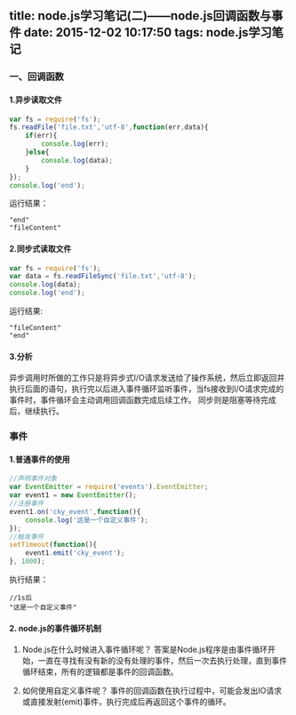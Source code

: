 title: node.js学习笔记(二)——node.js回调函数与事件
date: 2015-12-02 10:17:50
tags: node.js学习笔记
---
### 一、回调函数
#### 1.异步读取文件
```javascript
var fs = require('fs');
fs.readFile('file.txt','utf-8',function(err,data){
    if(err){
        console.log(err);
    }else{
        console.log(data);
    }
});
console.log('end');
```
运行结果：
```
"end"
"fileContent"
```

#### 2.同步式读取文件
```javascript
var fs = require('fs');
var data = fs.readFileSync('file.txt','utf-8');
console.log(data);
console.log('end');
```
运行结果:
```
"fileContent"
"end"
```
#### 3.分析
异步调用时所做的工作只是将异步式I/O请求发送给了操作系统，然后立即返回并执行后面的语句，执行完以后进入事件循环监听事件，当fs接收到I/O请求完成的事件时，事件循环会主动调用回调函数完成后续工作。
同步则是阻塞等待完成后，继续执行。

### 事件
#### 1.普通事件的使用
```javascript
//声明事件对象
var EventEmitter = require('events').EventEmitter;
var event1 = new EventEmitter();
//注册事件
event1.on('cky_event',function(){
    console.log('这是一个自定义事件');
});
//触发事件
setTimeout(function(){
    event1.emit('cky_event');
}, 1000);
```
执行结果：
```
//1s后
"这是一个自定义事件"
```

#### 2. node.js的事件循环机制
1. Node.js在什么时候进入事件循环呢？
答案是Node.js程序是由事件循环开始，一直在寻找有没有新的没有处理的事件，然后一次去执行处理，直到事件循环结束，所有的逻辑都是事件的回调函数。

2. 如何使用自定义事件呢？
事件的回调函数在执行过程中，可能会发出IO请求或直接发射(emit)事件，执行完成后再返回这个事件的循环。